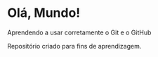 # Olá, Mundo!
 Aprendendo a usar corretamente o Git e o GitHub
 
 Repositório criado para fins de aprendizagem.
